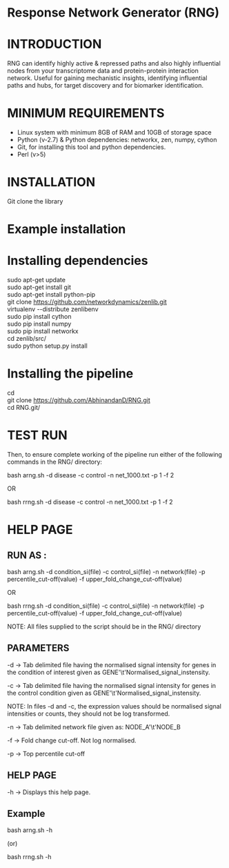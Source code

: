 # Response Network Generator (RNG)

# INTRODUCTION

RNG can identify highly active & repressed paths and also highly influential nodes from your transcriptome data and protein-protein interaction network. Useful for gaining mechanistic insights, identifying influential paths and hubs, for target discovery and for biomarker identification.

# MINIMUM REQUIREMENTS
* Linux system with minimum 8GB of RAM and 10GB of storage space
* Python (v-2.7) & Python dependencies: networkx, zen, numpy, cython
* Git, for installing this tool and python dependencies.
* Perl (v>5)

# INSTALLATION
Git clone the library

# Example installation

 # Installing dependencies
  
  sudo apt-get update  
  sudo apt-get install git  
  sudo apt-get install python-pip  
  git clone https://github.com/networkdynamics/zenlib.git  
  virtualenv --distribute zenlibenv  
  sudo pip install cython  
  sudo pip install numpy  
  sudo pip install networkx  
  cd zenlib/src/  
  sudo python setup.py install  
  
 # Installing the pipeline
 
  cd  
  git clone https://github.com/AbhinandanD/RNG.git  
  cd RNG.git/

# TEST RUN

Then, to ensure complete working of the pipeline run either of the following commands in the RNG/ directory:

  bash arng.sh -d disease -c control -n net_1000.txt -p 1 -f 2

  OR
  
  bash rrng.sh -d disease -c control -n net_1000.txt -p 1 -f 2


# HELP PAGE

RUN AS :
--------

bash arng.sh -d condition_si(file) -c control_si(file) -n network(file) -p percentile_cut-off(value) -f upper_fold_change_cut-off(value)

OR

bash rrng.sh -d condition_si(file) -c control_si(file) -n network(file) -p percentile_cut-off(value) -f upper_fold_change_cut-off(value)


NOTE: All files supplied to the script should be in the RNG/ directory


PARAMETERS
----------

-d -> Tab delimited file having the normalised signal intensity for genes in the condition of interest given as GENE'\t'Normalised_signal_instensity. 

-c -> Tab delimited file having the normalised signal intensity for genes in the control condition given as GENE'\t'Normalised_signal_instensity.

NOTE: In files -d and -c, the expression values should be normalised signal intensities or counts, they should not be log transformed.

-n -> Tab delimited network file given as: NODE_A'\t'NODE_B

-f ->  Fold change cut-off. Not log normalised.

-p -> Top percentile cut-off

HELP PAGE
------------

-h -> Displays this help page.

Example
-------
bash arng.sh -h

(or)

bash rrng.sh -h
